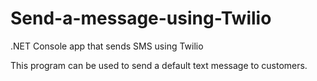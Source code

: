 # Send-a-message-using-Twilio
.NET Console app that sends SMS using Twilio

This program can be used to send a default text message to customers.
